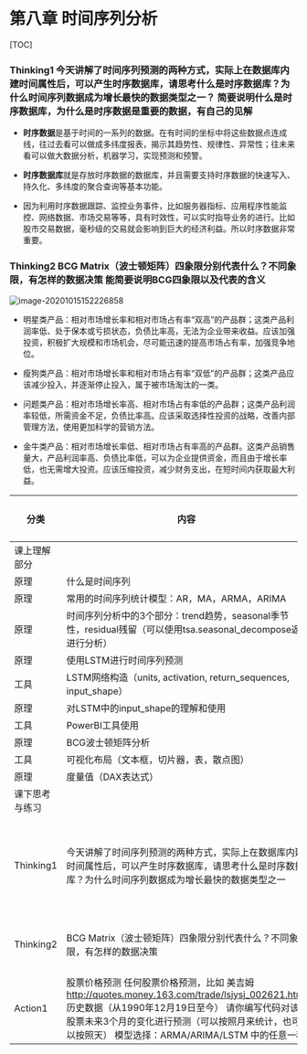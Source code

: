 # 第八章 时间序列分析

[TOC]



### Thinking1  今天讲解了时间序列预测的两种方式，实际上在数据库内建时间属性后，可以产生时序数据库，请思考什么是时序数据库？为什么时间序列数据成为增长最快的数据类型之一？ 简要说明什么是时序数据库，为什么是时序数据是重要的数据，有自己的见解

* **时序数据**是基于时间的一系列的数据。在有时间的坐标中将这些数据点连成线，往过去看可以做成多纬度报表，揭示其趋势性、规律性、异常性；往未来看可以做大数据分析，机器学习，实现预测和预警。

* **时序数据库**就是存放时序数据的数据库，并且需要支持时序数据的快速写入、持久化、多纬度的聚合查询等基本功能。

* 因为利用时序数据跟踪、监控业务事件，比如服务器指标、应用程序性能监控、网络数据、市场交易等等，具有时效性，可以实时指导业务的进行。比如股市交易数据，毫秒级的交易就会影响到巨大的经济利益。所以时序数据非常重要。

### Thinking2  BCG  Matrix（波士顿矩阵）四象限分别代表什么？不同象限，有怎样的数据决策    能简要说明BCG四象限以及代表的含义

![image-20201015152226858](C:\Users\Zhou\AppData\Roaming\Typora\typora-user-images\image-20201015152226858.png)

* 明星类产品：相对市场增长率和相对市场占有率“双高”的产品群；这类产品利润率低、处于保本或亏损状态，负债比率高，无法为企业带来收益。应该加强投资，积极扩大规模和市场机会，尽可能迅速的提高市场占有率，加强竞争地位。

* 瘦狗类产品：相对市场增长率和相对市场占有率“双低”的产品群；这类产品应该减少投入，并逐渐停止投入，属于被市场淘汰的一类。

* 问题类产品：相对市场增长率高、相对市场占有率低的产品群；这类产品利润率较低，所需资金不足，负债比率高。应该采取选择性投资的战略，改善内部管理方法，使用更加科学的营销方法。

* 金牛类产品：相对市场增长率低、相对市场占有率高的产品群。这类产品销售量大，产品利润率高、负债比率低，可以为企业提供资金，而且由于增长率低，也无需增大投资。应该压缩投资，减少财务支出，在短时间内获取最大利益。



| 分类           | 内容                                                         | 数据集 | 是否了解掌握                                  | 评阅点                                                       | GitHub代码 |
| -------------- | ------------------------------------------------------------ | ------ | --------------------------------------------- | ------------------------------------------------------------ | ---------- |
| 课上理解部分   |                                                              |        |                                               |                                                              |            |
| 原理           | 什么是时间序列                                               |        |                                               |                                                              |            |
| 原理           | 常用的时间序列统计模型：AR，MA，ARMA，ARIMA                  |        |                                               |                                                              |            |
| 原理           | 时间序列分析中的3个部分：trend趋势，seasonal季节性，residual残留（可以使用tsa.seasonal_decompose返进行分析） |        |                                               |                                                              |            |
| 原理           | 使用LSTM进行时间序列预测                                     |        |                                               |                                                              |            |
| 工具           | LSTM网络构造（units,  activation, return_sequences, input_shape） |        |                                               |                                                              |            |
| 原理           | 对LSTM中的input_shape的理解和使用                            |        |                                               |                                                              |            |
| 工具           | PowerBI工具使用                                              |        |                                               |                                                              |            |
| 原理           | BCG波士顿矩阵分析                                            |        |                                               |                                                              |            |
| 工具           | 可视化布局（文本框，切片器，表，散点图）                     |        |                                               |                                                              |            |
| 原理           | 度量值（DAX表达式）                                          |        |                                               |                                                              |            |
| 课下思考与练习 |                                                              |        |                                               |                                                              |            |
| Thinking1      | 今天讲解了时间序列预测的两种方式，实际上在数据库内建时间属性后，可以产生时序数据库，请思考什么是时序数据库？为什么时间序列数据成为增长最快的数据类型之一 |        | s                                             | 简要说明什么是时序数据库，为什么是时序数据是重要的数据，有自己的见解（20points） |            |
| Thinking2      | BCG  Matrix（波士顿矩阵）四象限分别代表什么？不同象限，有怎样的数据决策 |        | 能简要说明BCG四象限以及代表的含义（20points） |                                                              |            |
| Action1        | 股票价格预测     任何股票价格预测，比如 美吉姆     http://quotes.money.163.com/trade/lsjysj_002621.html     历史数据（从1990年12月19日至今）     请你编写代码对该股票未来3个月的变化进行预测（可以按照月来统计，也可以按照天）     模型选择：ARMA/ARIMA/LSTM 中的任意一种 |        |                                               | 1、完成代码（30points）     2、结果正确（30points）          |            |